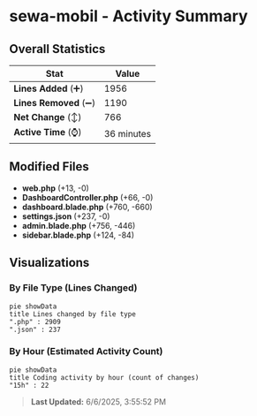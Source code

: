 # sewa-mobil - Activity Summary 

## Overall Statistics

| Stat                   | Value                                                             |
| ---------------------- | ----------------------------------------------------------------- |
| **Lines Added** (➕)   | 1956                                          |
| **Lines Removed** (➖) | 1190                                        |
| **Net Change** (↕)    | 766                |
| **Active Time** (⌚)   | 36 minutes |


## Modified Files
- **web.php** (+13, -0)
- **DashboardController.php** (+66, -0)
- **dashboard.blade.php** (+760, -660)
- **settings.json** (+237, -0)
- **admin.blade.php** (+756, -446)
- **sidebar.blade.php** (+124, -84)

## Visualizations

### By File Type (Lines Changed)

```mermaid
pie showData
title Lines changed by file type
".php" : 2909
".json" : 237
```

### By Hour (Estimated Activity Count)

```mermaid
pie showData
title Coding activity by hour (count of changes)
"15h" : 22
```


> **Last Updated:** 6/6/2025, 3:55:52 PM